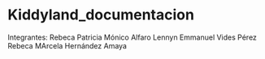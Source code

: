 # Kiddyland_documentacion
Integrantes:
Rebeca Patricia Mónico Alfaro
Lennyn Emmanuel Vides Pérez
Rebeca MArcela Hernández Amaya
